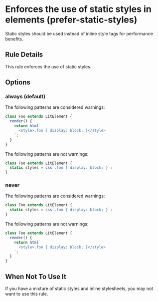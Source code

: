 # Enforces the use of static styles in elements (prefer-static-styles)

Static styles should be used instead of inline style tags for performance
benefits.

## Rule Details

This rule enforces the use of static styles.

## Options

### always (default)

The following patterns are considered warnings:

```ts
class Foo extends LitElement {
  render() {
    return html`
      <style>.foo { display: block; }</style>
    `;
  }
}
```

The following patterns are not warnings:

```ts
class Foo extends LitElement {
  static styles = css`.foo { display: block; }`;
}
```

### never

The following patterns are considered warnings:

```ts
class Foo extends LitElement {
  static styles = css`.foo { display: block; }`;
}
```

The following patterns are not warnings:

```ts
class Foo extends LitElement {
  render() {
    return html`
      <style>.foo { display: block; }</style>
    `;
  }
}
```

## When Not To Use It

If you have a mixture of static styles and inline stylesheets, you may
not want to use this rule.
